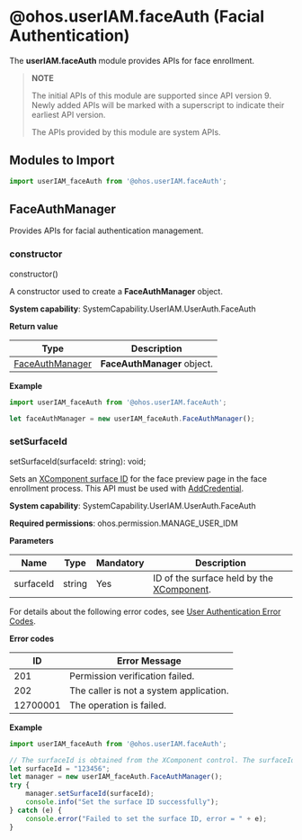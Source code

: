 # @ohos.userIAM.faceAuth (Facial Authentication)

The **userIAM.faceAuth** module provides APIs for face enrollment.

> **NOTE**
>
> The initial APIs of this module are supported since API version 9. Newly added APIs will be marked with a superscript to indicate their earliest API version.
>
> The APIs provided by this module are system APIs.

## Modules to Import

```js
import userIAM_faceAuth from '@ohos.userIAM.faceAuth';
```

## FaceAuthManager

Provides APIs for facial authentication management.

### constructor

constructor()

A constructor used to create a **FaceAuthManager** object.

**System capability**: SystemCapability.UserIAM.UserAuth.FaceAuth

**Return value**

| Type                  | Description                |
| ---------------------- | -------------------- |
| [FaceAuthManager](#faceauthmanager) | **FaceAuthManager** object.|

**Example**

```js
import userIAM_faceAuth from '@ohos.userIAM.faceAuth';

let faceAuthManager = new userIAM_faceAuth.FaceAuthManager();
```

### setSurfaceId

setSurfaceId(surfaceId: string): void;

Sets an [XComponent surface ID](../arkui-ts/ts-basic-components-xcomponent.md#getxcomponentsurfaceid) for the face preview page in the face enrollment process. This API must be used with [AddCredential](./js-apis-osAccount.md#addcredential8).

**System capability**: SystemCapability.UserIAM.UserAuth.FaceAuth

**Required permissions**: ohos.permission.MANAGE_USER_IDM

**Parameters**

| Name        | Type                              | Mandatory| Description                      |
| -------------- | ---------------------------------- | ---- | -------------------------- |
| surfaceId       | string     | Yes  | ID of the surface held by the [XComponent](../arkui-ts/ts-basic-components-xcomponent.md#getxcomponentsurfaceid).|

For details about the following error codes, see [User Authentication Error Codes](../errorcodes/errorcode-useriam.md).

**Error codes**

| ID| Error Message|
| -------- | ------- |
| 201 | Permission verification failed. |
| 202 | The caller is not a system application. |
| 12700001 | The operation is failed. |

**Example**

```js
import userIAM_faceAuth from '@ohos.userIAM.faceAuth';

// The surfaceId is obtained from the XComponent control. The surfaceId here is only an example.
let surfaceId = "123456";
let manager = new userIAM_faceAuth.FaceAuthManager();
try {
    manager.setSurfaceId(surfaceId);
    console.info("Set the surface ID successfully");
} catch (e) {
    console.error("Failed to set the surface ID, error = " + e);
}
```
